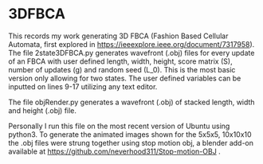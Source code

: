 # 3DFBCA
This records my work generating 3D FBCA (Fashion Based Cellular Automata, first explored in https://ieeexplore.ieee.org/document/7317958).
The file 2state3DFBCA.py generates wavefront (.obj) files for every update of an FBCA with user defined length, width, height, score matrix (S), number of updates (g) and random seed (L_0). This is the most basic version only allowing for two states. The user defined variables can be inputted on lines 9-17 utilizing any text editor.

The file objRender.py generates a wavefront (.obj) of stacked length, width and height (.obj) file.

Personally I run this file on the most recent version of Ubuntu using python3. 
To generate the animated images shown for the 5x5x5, 10x10x10 the .obj files were strung together using stop motion obj, a blender add-on available at https://github.com/neverhood311/Stop-motion-OBJ .
